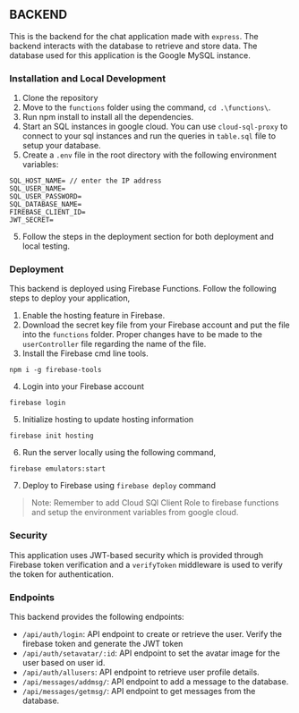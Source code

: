 ## BACKEND

This is the backend for the chat application made with `express`. The backend interacts with the database to retrieve and store data. The database used for this application is the Google MySQL instance.

### Installation and Local Development

1. Clone the repository
2. Move to the `functions` folder using the command, `cd .\functions\`.
3. Run npm install to install all the dependencies.
4. Start an SQL instances in google cloud. You can use `cloud-sql-proxy` to connect to your sql instances and run the queries in `table.sql` file to setup your database.
5. Create a `.env` file in the root directory with the following environment variables:

```
SQL_HOST_NAME= // enter the IP address
SQL_USER_NAME=
SQL_USER_PASSWORD=
SQL_DATABASE_NAME=
FIREBASE_CLIENT_ID=
JWT_SECRET=
```

5. Follow the steps in the deployment section for both deployment and local testing.

### Deployment

This backend is deployed using Firebase Functions. Follow the following steps to deploy your application,

1. Enable the hosting feature in Firebase.
2. Download the secret key file from your Firebase account and put the file into the `functions` folder. Proper changes have to be made to the `userController` file regarding the name of the file.
3. Install the Firebase cmd line tools.

```
npm i -g firebase-tools
```

4. Login into your Firebase account

```
firebase login
```

5. Initialize hosting to update hosting information

```
firebase init hosting
```

6. Run the server locally using the following command,

```
firebase emulators:start
```

7. Deploy to Firebase using `firebase deploy` command

> Note: Remember to add Cloud SQl Client Role to firebase functions and setup the environment variables from google cloud.

### Security

This application uses JWT-based security which is provided through Firebase token verification and a `verifyToken` middleware is used to verify the token for authentication.

### Endpoints

This backend provides the following endpoints:

- `/api/auth/login`: API endpoint to create or retrieve the user. Verify the firebase token and generate the JWT token
- `/api/auth/setavatar/:id`: API endpoint to set the avatar image for the user based on user id.
- `/api/auth/allusers`: API endpoint to retrieve user profile details.
- `/api/messages/addmsg/`: API endpoint to add a message to the database.
- `/api/messages/getmsg/`: API endpoint to get messages from the database.

